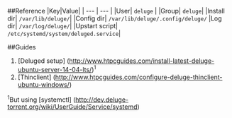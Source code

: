 ##Reference
|Key|Value|
| --- | --- |
|User| `deluge` |
|Group| `deluge`|
|Install dir| `/var/lib/deluge/`|
|Config dir| `/var/lib/deluge/.config/deluge/`
|Log dir| `/var/log/deluge/`|
|Upstart script| `/etc/systemd/system/deluged.service`|

##Guides
1. [Deluged setup] (http://www.htpcguides.com/install-latest-deluge-ubuntu-server-14-04-lts/)<sup>1</sup>
2. [Thinclient] (http://www.htpcguides.com/configure-deluge-thinclient-ubuntu-windows/)

<sup>1</sup>But using [systemctl] (http://dev.deluge-torrent.org/wiki/UserGuide/Service/systemd)